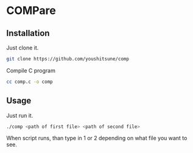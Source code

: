 # COMPare

## Installation
Just clone it.
```bash
git clone https://github.com/youshitsune/comp
```
Compile C program

```bash
cc comp.c -o comp
```

## Usage
Just run it.
```bash
./comp <path of first file> <path of second file>
```

When script runs, than type in 1 or 2 depending on what file you want to see.

